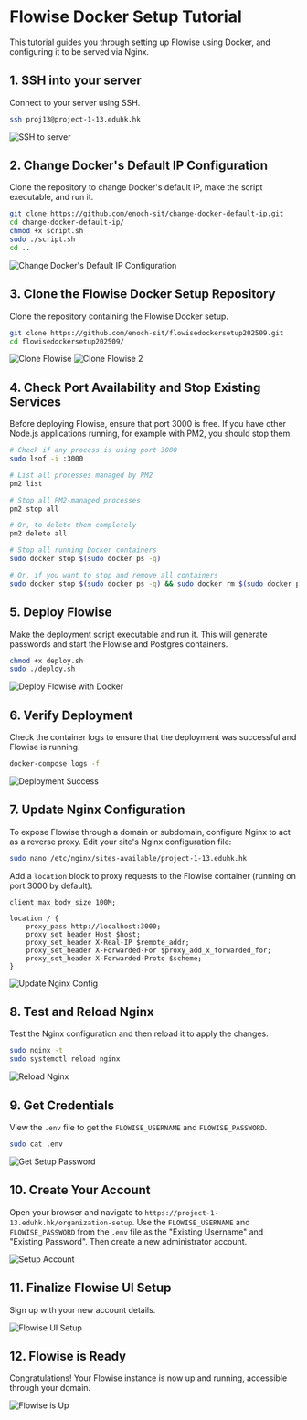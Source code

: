 # Flowise Docker Setup Tutorial

This tutorial guides you through setting up Flowise using Docker, and configuring it to be served via Nginx.

## 1. SSH into your server

Connect to your server using SSH.

```bash
ssh proj13@project-1-13.eduhk.hk
```

![SSH to server](f01_ssh_to_server.png)

## 2. Change Docker's Default IP Configuration

Clone the repository to change Docker's default IP, make the script executable, and run it.

```bash
git clone https://github.com/enoch-sit/change-docker-default-ip.git
cd change-docker-default-ip/
chmod +x script.sh
sudo ./script.sh
cd ..
```

![Change Docker's Default IP Configuration](f02_change_docker_default_ip_02.png)

## 3. Clone the Flowise Docker Setup Repository

Clone the repository containing the Flowise Docker setup.

```bash
git clone https://github.com/enoch-sit/flowisedockersetup202509.git
cd flowisedockersetup202509/
```

![Clone Flowise](f03_clone_setup_flowise.png)
![Clone Flowise 2](f04_clone_setup_flowise_02.png)

## 4. Check Port Availability and Stop Existing Services

Before deploying Flowise, ensure that port 3000 is free. If you have other Node.js applications running, for example with PM2, you should stop them.

```bash
# Check if any process is using port 3000
sudo lsof -i :3000

# List all processes managed by PM2
pm2 list

# Stop all PM2-managed processes
pm2 stop all

# Or, to delete them completely
pm2 delete all

# Stop all running Docker containers
sudo docker stop $(sudo docker ps -q)

# Or, if you want to stop and remove all containers
sudo docker stop $(sudo docker ps -q) && sudo docker rm $(sudo docker ps -aq)
```

## 5. Deploy Flowise

Make the deployment script executable and run it. This will generate passwords and start the Flowise and Postgres containers.

```bash
chmod +x deploy.sh
sudo ./deploy.sh
```

![Deploy Flowise with Docker](f05_deploy_flowise_with_docker.png)

## 6. Verify Deployment

Check the container logs to ensure that the deployment was successful and Flowise is running.

```bash
docker-compose logs -f
```

![Deployment Success](f06_success.png)

## 7. Update Nginx Configuration

To expose Flowise through a domain or subdomain, configure Nginx to act as a reverse proxy. Edit your site's Nginx configuration file:

```bash
sudo nano /etc/nginx/sites-available/project-1-13.eduhk.hk
```

Add a `location` block to proxy requests to the Flowise container (running on port 3000 by default).

```nginx
client_max_body_size 100M;

location / {
    proxy_pass http://localhost:3000;
    proxy_set_header Host $host;
    proxy_set_header X-Real-IP $remote_addr;
    proxy_set_header X-Forwarded-For $proxy_add_x_forwarded_for;
    proxy_set_header X-Forwarded-Proto $scheme;
}
```

![Update Nginx Config](f07_update_nginx_config.png)

## 8. Test and Reload Nginx

Test the Nginx configuration and then reload it to apply the changes.

```bash
sudo nginx -t
sudo systemctl reload nginx
```

![Reload Nginx](f08_reload_nginx.png)

## 9. Get Credentials

View the `.env` file to get the `FLOWISE_USERNAME` and `FLOWISE_PASSWORD`.

```bash
sudo cat .env
```

![Get Setup Password](f09_get_setup_password.png)

## 10. Create Your Account

Open your browser and navigate to `https://project-1-13.eduhk.hk/organization-setup`. Use the `FLOWISE_USERNAME` and `FLOWISE_PASSWORD` from the `.env` file as the "Existing Username" and "Existing Password". Then create a new administrator account.

![Setup Account](f10_setupAccount.png)

## 11. Finalize Flowise UI Setup

Sign up with your new account details.

![Flowise UI Setup](f11_flowiseui_setup.png)

## 12. Flowise is Ready

Congratulations! Your Flowise instance is now up and running, accessible through your domain.

![Flowise is Up](f12_flowise_up.png)
